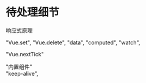 # 待处理细节


响应式原理

  "Vue.set",
  "Vue.delete",
  "data",
  "computed",
  "watch",

  "Vue.nextTick"







"内置组件"  
  "keep-alive",




